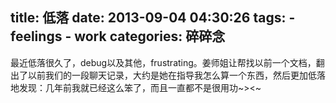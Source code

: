 title: 低落
date: 2013-09-04 04:30:26
tags: 
    - feelings
    - work
categories: 碎碎念 
---

最近低落很久了，debug以及其他，frustrating。姜师姐让帮找以前一个文档，翻出了以前我们的一段聊天记录，大约是她在指导我怎么算一个东西，然后更加低落地发现：几年前我就已经这么笨了，而且一直都不是很用功~><~

